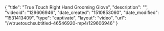 {
    "title": "True Touch Right Hand Grooming Glove",
    "description": "",
    "videoid": "129606946",
    "date_created": "1510853060",
    "date_modified": "1531413409",
    "type": "captivate",
    "layout": "video",
    "url": "\/v\/truetouchsubtitled-46546920-mp4\/129606946"
}
